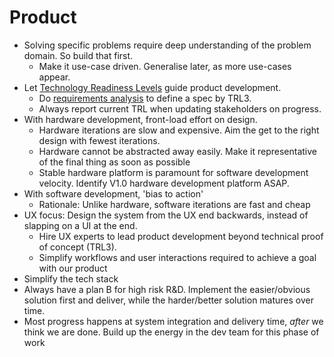 # Product

- Solving specific problems require deep understanding of the problem domain. So build that first.
  - Make it use-case driven. Generalise later, as more use-cases appear.
- Let [Technology Readiness Levels](trl.md) guide product development.
  - Do [requirements analysis](../process/requirements.md) to define a spec by TRL3.
  - Always report current TRL when updating stakeholders on progress.
- With hardware development, front-load effort on design.
  - Hardware iterations are slow and expensive. Aim the get to the right design with fewest iterations.
  - Hardware cannot be abstracted away easily. Make it representative of the final thing as soon as possible
  - Stable hardware platform is paramount for software development velocity. Identify V1.0 hardware development platform ASAP.
- With software development, 'bias to action'
  - Rationale: Unlike hardware, software iterations are fast and cheap
- UX focus: Design the system from the UX end backwards, instead of slapping on a UI at the end.
  - Hire UX experts to lead product development beyond technical proof of concept (TRL3).
  - Simplify workflows and user interactions required to achieve a goal with our product
- Simplify the tech stack  
- Always have a plan B for high risk R&D. Implement the easier/obvious solution first and deliver, while the harder/better solution matures over time.
- Most progress happens at system integration and delivery time, _after_ we think we are done. Build up the energy in the dev team for this phase of work
